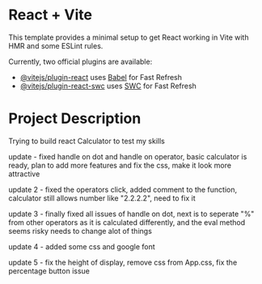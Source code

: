 # React + Vite

This template provides a minimal setup to get React working in Vite with HMR and some ESLint rules.

Currently, two official plugins are available:

- [@vitejs/plugin-react](https://github.com/vitejs/vite-plugin-react/blob/main/packages/plugin-react/README.md) uses [Babel](https://babeljs.io/) for Fast Refresh
- [@vitejs/plugin-react-swc](https://github.com/vitejs/vite-plugin-react-swc) uses [SWC](https://swc.rs/) for Fast Refresh

# Project Description

Trying to build react Calculator to test my skills

update - fixed handle on dot and handle on operator, basic calculator is ready, plan to add more features and fix the css, make it look more attractive

update 2 - fixed the operators click, added comment to the function, calculator still allows number like "2.2.2.2", need to fix it

update 3 - finally fixed all issues of handle on dot, next is to seperate "%" from other operators as it is calculated differently, and the eval method seems risky needs to change alot of things

update 4 - added some css and google font

update 5 - fix the height of display, remove css from App.css, fix the percentage button issue
